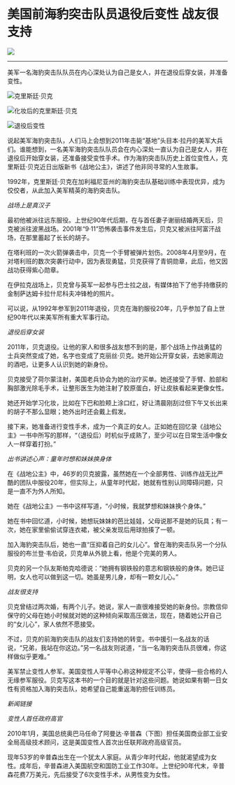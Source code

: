 # 美国前海豹突击队员退役后变性 战友很支持

![](//rs2.huanqiucdn.cn/huanqiu/image/m/share.jpg)

---

美军一名海豹突击队队员在内心深处认为自己是女人，并在退役后穿女装，并准备变性。

![克里斯廷·贝克](//himg2.huanqiucdn.cn/attachment2010/2013/0607/20130607072001407.jpg?imageView2/2/w/750)

![化妆后的克里斯廷·贝克](//himg2.huanqiucdn.cn/attachment2010/2013/0607/20130607072001540.jpg?imageView2/2/w/750)

![退役后变性](//himg2.huanqiucdn.cn/attachment2010/2013/0607/20130607072002483.jpg?imageView2/2/w/750)

说起美军海豹突击队，人们马上会想到2011年击毙“基地”头目本·拉丹的美军大兵们。谁能想到，一名美军海豹突击队队员会在内心深处一直认为自己是女人，并在退役后开始穿女装，还准备接受变性手术。作为海豹突击队历史上首位变性人，克里斯廷·贝克近日出版新书《战地公主》，讲述了他非同寻常的人生故事。

1992年，克里斯廷·贝克在加利福尼亚州的海豹突击队基础训练中表现优异，成为佼佼者，从此加入美军精英的海豹突击队。

_战场上是真汉子_

最初他被派往远东服役。上世纪90年代后期，在与首任妻子谢丽结婚两天后，贝克被派往波黑战场。2001年“9·11”恐怖袭击事件发生后，贝克又被派往阿富汗战场，在那里蓄起了长长的胡子。

在塔利班的一次火箭弹袭击中，贝克一个手臂被弹片划伤。2008年4月至9月，在对塔利班的数次突袭行动中，因为表现勇猛，贝克获得了青铜勋章，此后，他又因战功获得紫心勋章。

在伊拉克战场上，贝克曾与英军一起参与巴士拉之战，有媒体拍下了他手持缴获的金制萨达姆卡拉什尼科夫冲锋枪的照片。

可以说，从1992年参军到2011年退役，贝克在海豹服役20年，几乎参加了自上世纪90年代以来美军所有重大军事行动。

_退役后穿女装_

2011年，贝克退役。让他的家人和很多战友想不到的是，那个战场上作战勇猛的士兵突然变成了她，名字也变成了克丽丝·贝克。她开始公开穿女装，去她家周边的酒吧，让更多人认识到她的新身份。

贝克接受了荷尔蒙注射，美国老兵协会为她的治疗买单。她还接受了手臂、脸部和胸部激光除毛手术，让整形医生为她注射了胶原蛋白，好让皮肤看起来更像女性。

她还开始学习化妆，比如在下巴和脸颊上涂口红，好让清晨刚刮过但下午又长出来的胡子不那么显眼；她外出时还会戴上假发。

接下来，她准备进行变性手术，成为一个真正的女人。正如她在回忆录《战地公主》一书中所写的那样，“（退役后）时机似乎成熟了，至少可以在日常生活中像女人一样穿着打扮。”

_出书讲述心声：童年时想和妹妹换身体_

在《战地公主》中，46岁的贝克披露，虽然她在一个全部男性、训练作战无比严酷的团队中服役20年，但实际上，从童年时代起，她就有性别认同障碍问题，只是一直不为外人所知。

她在《战地公主》一书中这样写道，“小时候，我就梦想和妹妹换个身体。”

她在书中回忆道，小时候，她想玩妹妹的芭比娃娃，父母说那不是她的玩具；有一次，她在家里偷偷试穿连衣裙，被父亲发现后用球拍揍了一顿。

加入海豹突击队后，她也一直“压抑着自己的女儿心”。曾在海豹突击队另一个分队服役的布兰登·韦伯说，贝克单从外貌上看，他是个完美的男人。

贝克的另一个队友斯帕克哈德说：“她拥有钢铁般的意志和钢铁般的身体。她已证明，女人也可以做到这一切。她虽是男儿身，却有一颗女儿心。”

_战友很支持_

贝克曾结过两次婚，有两个儿子。她说，家人一直很难接受她的新身份。宗教信仰保守的父母在她小时候就对她的这种倾向采取高压做法，现在，随着她公开自己的“女儿心”，家人依然不愿接受。

不过，贝克的前海豹突击队的战友们支持她的转变。书中援引一名战友的话说，“兄弟，我站在你这边。”另一名战友则说道，“当一名海豹突击队员很难，你这样做似乎更难。”

美军禁止变性人参军。美国变性人平等中心称这种规定不公平，使得一些合格的人无缘参军服役。贝克写这本书的一个目的就是针对这些问题。她说如果有朝一日女性有资格加入海豹突击队，她希望自己能重返海豹担任训练员。

_新闻链接_

_变性人首任政府高官_

2010年1月，美国总统奥巴马任命了阿曼达·辛普森（下图）担任美国商业部工业安全局高级技术顾问，这是美国变性人首次出任联邦政府高级官员。

现年53岁的辛普森出生在一个犹太人家庭。从青少年时代起，他就渴望成为女性。成年后，辛普森进入美国航空和国防工业工作30年。上世纪90年代末，辛普森花费7万美元，先后接受了6次变性手术，从男性变为女性。